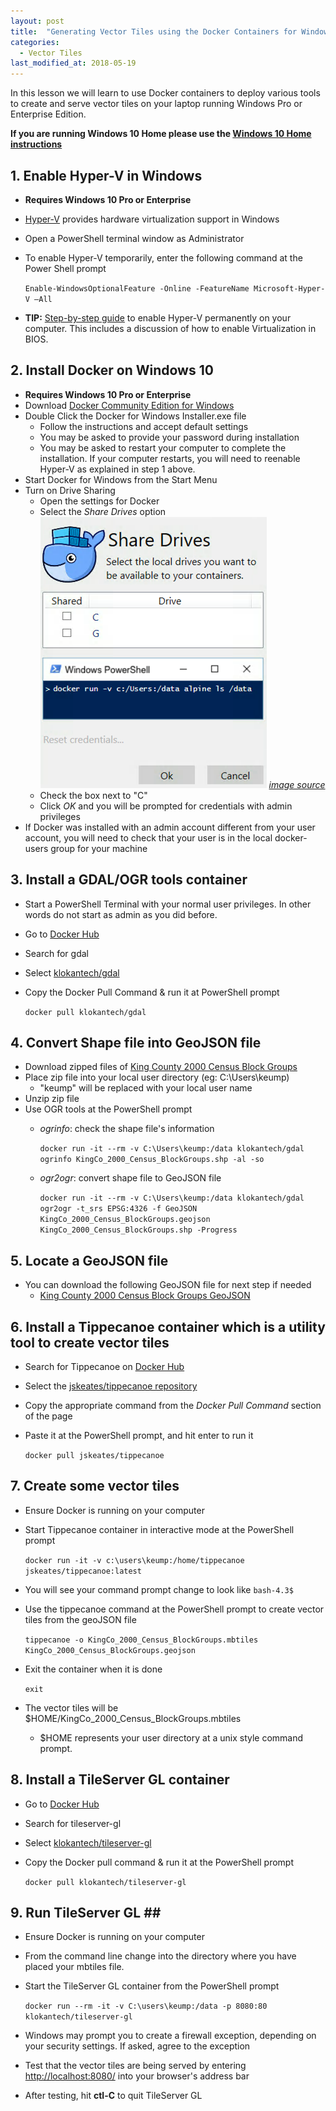 ```yaml
---
layout: post
title:  "Generating Vector Tiles using the Docker Containers for Windows 10 (Pro and Enterprise)"
categories:
  - Vector Tiles
last_modified_at: 2018-05-19
---
```


In this lesson we will learn to use Docker containers to deploy various tools to create and serve vector tiles on your laptop running Windows Pro or Enterprise Edition.
<!--more-->

__If you are running Windows 10 Home please use the [Windows 10 Home instructions](/vector%20tiles/2018/05/01/VectorTileWorkshop-Windows10Home.html)__

## 1. Enable Hyper-V in Windows ##
+ __Requires Windows 10 Pro  or Enterprise__
+ [Hyper-V](https://docs.microsoft.com/en-us/virtualization/hyper-v-on-windows/about/) provides hardware virtualization support in Windows
+ Open a PowerShell terminal window as Administrator
+ To enable Hyper-V temporarily, enter the following command at the Power Shell prompt
  
    `Enable-WindowsOptionalFeature -Online -FeatureName Microsoft-Hyper-V –All`

+ __TIP:__ [Step-by-step guide](https://blogs.technet.microsoft.com/canitpro/2015/09/08/step-by-step-enabling-hyper-v-for-use-on-windows-10/) to enable Hyper-V permanently on your computer. This includes a discussion of how to enable Virtualization in BIOS.

## 2. Install Docker on Windows 10 ##
+ __Requires Windows 10 Pro  or Enterprise__
+ Download [Docker Community Edition for Windows](https://docs.docker.com/docker-for-windows/install/#download-docker-for-windows)
+ Double Click the Docker for Windows Installer.exe file
    + Follow the instructions and accept default settings
    + You may be asked to provide your password during installation 
	+ You may be asked to restart your computer to complete the installation. If your computer restarts, you will need to reenable Hyper-V as explained in step 1 above.
+ Start Docker for Windows from the Start Menu
+ Turn on Drive Sharing
    + Open the settings for Docker
    + Select the _Share Drives_ option ![screen shot](/assets/images/windows10pro_docker_share_drives.png "Docker Share Drives Settings") [_image source_](https://forums.docker.com/t/volume-mounts-in-windows-does-not-work/10693/6)
    + Check the box next to "C"
    + Click _OK_ and you will be prompted for credentials with admin privileges
+ If Docker was installed with an admin account different from your user account, you will need to check that your user is in the local docker-users group for your machine

## 3. Install a GDAL/OGR tools container ##
+ Start a PowerShell Terminal with your normal user privileges. In other words do not start as admin as you did before.
+ Go to [Docker Hub](https://hub.docker.com/)
+ Search for gdal
+ Select [klokantech/gdal](https://hub.docker.com/r/klokantech/gdal/)
+ Copy the Docker Pull Command & run it at PowerShell prompt
  
    `docker pull klokantech/gdal`

## 4. Convert Shape file into GeoJSON file ##
+ Download zipped files of [King County 2000 Census Block Groups](https://drive.google.com/file/d/1FfLKbGalJnULsJo1fjzOhwtO4wVYHvoq)
+ Place zip file into your local user directory (eg: C:\Users\keump)
    + "keump" will be replaced with your local user name
+ Unzip zip file
+ Use OGR tools at the PowerShell prompt
    + _ogrinfo_: check the shape file's information

        `docker run -it --rm -v C:\Users\keump:/data klokantech/gdal ogrinfo KingCo_2000_Census_BlockGroups.shp -al -so`
  
    + _ogr2ogr_: convert shape file to GeoJSON file
 
        `docker run -it --rm -v C:\Users\keump:/data klokantech/gdal ogr2ogr -t_srs EPSG:4326 -f GeoJSON KingCo_2000_Census_BlockGroups.geojson KingCo_2000_Census_BlockGroups.shp -Progress`

## 5. Locate a GeoJSON file ##
+ You can download the following GeoJSON file for next step if needed
  + [King County 2000 Census Block Groups GeoJSON](https://drive.google.com/open?id=1ofMZSOH34HIMNKqjo0w4H9qzzAukCKQg)
  
## 6. Install a Tippecanoe container which is a utility tool to create vector tiles ##
* Search for Tippecanoe on [Docker Hub](https://hub.docker.com/)
* Select the [jskeates/tippecanoe repository](https://hub.docker.com/r/jskeates/tippecanoe/)
* Copy the appropriate command from the *Docker Pull Command* section of the page
* Paste it at the PowerShell prompt, and hit enter to run it

	`docker pull jskeates/tippecanoe`

## 7. Create some vector tiles ##
+ Ensure Docker is running on your computer
+ Start Tippecanoe container in interactive mode at the PowerShell prompt

	`docker run -it -v c:\users\keump:/home/tippecanoe jskeates/tippecanoe:latest`

+ You will see your command prompt change to look like `bash-4.3$`
+ Use the tippecanoe command at the PowerShell prompt to create vector tiles from the geoJSON file

	`tippecanoe -o KingCo_2000_Census_BlockGroups.mbtiles KingCo_2000_Census_BlockGroups.geojson`
	
+ Exit the container when it is done

	`exit`
	
+ The vector tiles will be $HOME/KingCo_2000_Census_BlockGroups.mbtiles
    + $HOME represents your user directory at a unix style command prompt.

## 8. Install a TileServer GL container ##
+ Go to [Docker Hub](https://hub.docker.com/)
+ Search for tileserver-gl
+ Select [klokantech/tileserver-gl](https://hub.docker.com/r/klokantech/tileserver-gl/)
+ Copy the Docker pull command & run it at the PowerShell prompt

    `docker pull klokantech/tileserver-gl`

## 9. Run TileServer GL <a name='starttileserver'></a>##
+ Ensure Docker is running on your computer
+ From the command line change into the directory where you have placed your mbtiles file.

+ Start the TileServer GL container from the PowerShell prompt

    `docker run --rm -it -v C:\users\keump:/data -p 8080:80 klokantech/tileserver-gl`
 
+ Windows may prompt you to create a firewall exception, depending on your security settings. If asked, agree to the exception
+ Test that the vector tiles are being served by entering [http://localhost:8080/](http://localhost:8080) into your browser's address bar
  
+ After testing, hit __ctl-C__ to quit TileServer GL
